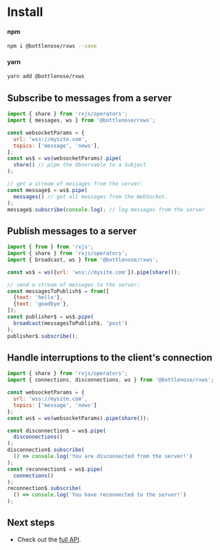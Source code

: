 # Install

#### npm
```bash
npm i @bottlenose/rxws --save
```
#### yarn
```bash
yarn add @bottlenose/rxws
```

## Subscribe to messages from a server
```javascript
import { share } from 'rxjs/operators';
import { messages, ws } from '@bottlenose/rxws';

const websocketParams = {
  url: 'wss://mysite.com',
  topics: ['message', 'news'],
};
const ws$ = ws(websocketParams).pipe(
  share() // pipe the Observable to a Subject
);

// get a stream of messages from the server:
const message$ = ws$.pipe(
  messages() // get all messages from the WebSocket.
);
message$.subscribe(console.log); // log messages from the server
```

## Publish messages to a server
```javascript
import { from } from 'rxjs';
import { share } from 'rxjs/operators';
import { broadcast, ws } from '@bottlenose/rxws';

const ws$ = ws({url: 'wss://mysite.com'}).pipe(share());

// send a stream of messages to the server:
const messagesToPublish$ = from([
  {text: 'hello'},
  {text: 'goodbye'},
]);
const publisher$ = ws$.pipe(
  broadcast(messagesToPublish$, 'post')
);
publisher$.subscribe();
```

## Handle interruptions to the client's connection
```javascript
import { share } from 'rxjs/operators';
import { connections, disconnections, ws } from '@bottlenose/rxws';

const websocketParams = {
  url: 'wss://mysite.com',
  topics: ['message', 'news']
};
const ws$ = ws(websocketParams).pipe(share());

const disconnection$ = ws$.pipe(
  disconnections()
);
disconnection$.subscribe(
  () => console.log('You are disconnected from the server!')
);
const reconnection$ = ws$.pipe(
  connections()
);
reconnection$.subscribe(
  () => console.log('You have reconnected to the server!')
);
```

## Next steps
- Check out the [full API](https://brianbuccaneer.gitbook.io/rxws/api).